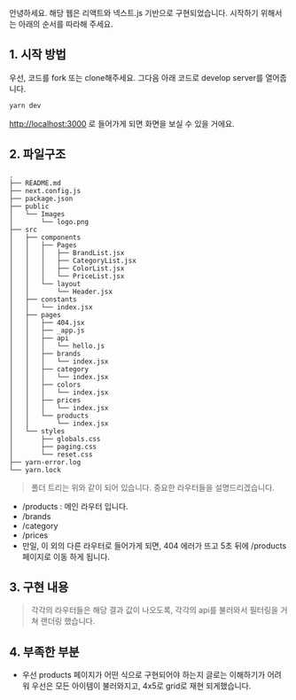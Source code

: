 안녕하세요. 해당 웹은 리액트와 넥스트.js 기반으로 구현되었습니다.
시작하기 위해서는 아래의 순서를 따라해 주세요.

## 1. 시작 방법

우선, 코드를 fork 또는 clone해주세요.
그다음 아래 코드로 develop server를 열어줍니다.

```bash
yarn dev
```

[http://localhost:3000](http://localhost:3000) 로 들어가게 되면 화면을 보실 수 있을 거에요.

## 2. 파일구조

```
.
├── README.md
├── next.config.js
├── package.json
├── public
│   └── Images
│       └── logo.png
├── src
│   ├── components
│   │   ├── Pages
│   │   │   ├── BrandList.jsx
│   │   │   ├── CategoryList.jsx
│   │   │   ├── ColorList.jsx
│   │   │   └── PriceList.jsx
│   │   └── layout
│   │       └── Header.jsx
│   ├── constants
│   │   └── index.jsx
│   ├── pages
│   │   ├── 404.jsx
│   │   ├── _app.js
│   │   ├── api
│   │   │   └── hello.js
│   │   ├── brands
│   │   │   └── index.jsx
│   │   ├── category
│   │   │   └── index.jsx
│   │   ├── colors
│   │   │   └── index.jsx
│   │   ├── prices
│   │   │   └── index.jsx
│   │   └── products
│   │       └── index.jsx
│   └── styles
│       ├── globals.css
│       ├── paging.css
│       └── reset.css
├── yarn-error.log
└── yarn.lock
```

> 폴더 트리는 위와 같이 되어 있습니다. 중요한 라우터들을 설명드리겠습니다.

- /products : 메인 라우터 입니다.
- /brands
- /category
- /prices
- 만일, 이 외의 다른 라우터로 들어가게 되면, 404 에러가 뜨고 5초 뒤에 /products 페이지로 이동 하게 됩니다.

## 3. 구현 내용

> 각각의 라우터들은 해당 결과 값이 나오도록, 각각의 api를 불러와서 필터링을 거쳐 랜더링 했습니다.

## 4. 부족한 부분

- 우선 products 페이지가 어떤 식으로 구현되어야 하는지 글로는 이해하기가 어려워
  우선은 모든 아이템이 불러와지고, 4x5로 grid로 재현 되게했습니다.
